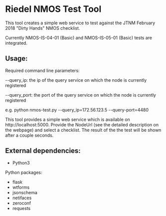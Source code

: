 # Riedel NMOS Test Tool

This tool creates a simple web service to test against the JTNM February 2018 "Dirty Hands" NMOS checklist.

Currently NMOS-IS-04-01 (Basic) and NMOS-IS-05-01 (Basic) tests are integrated.


## Usage:
Required command line parameters:

--query_ip: the ip of the query service on which the node is currently registered

--query_port: the port of the query service on which the node is currently registered

e.g. python nmos-test.py --query_ip=172.56.123.5 --query-port=4480

This tool provides a simple web service which is available on http://localhost:5000.
Provide the NodeUrl (see the detailed description on the webpage) and select a checklist.
The result of the the test will be shown after a couple seconds.

##  External dependencies:
- Python3

Python packages:
- flask 
- wtforms
- jsonschema
- netifaces
- zeroconf
- requests
